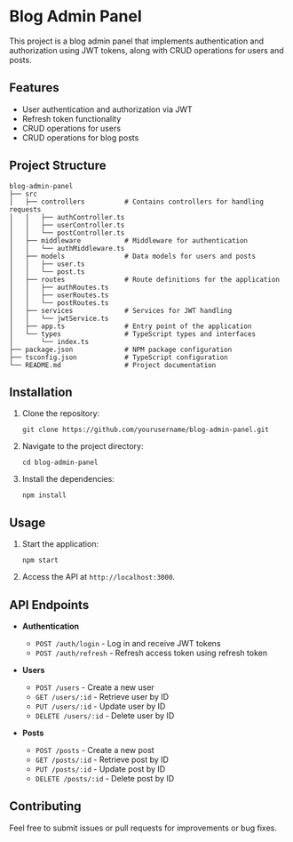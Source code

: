 # Blog Admin Panel

This project is a blog admin panel that implements authentication and authorization using JWT tokens, along with CRUD operations for users and posts.

## Features

- User authentication and authorization via JWT
- Refresh token functionality
- CRUD operations for users
- CRUD operations for blog posts

## Project Structure

```
blog-admin-panel
├── src
│   ├── controllers          # Contains controllers for handling requests
│   │   ├── authController.ts
│   │   ├── userController.ts
│   │   └── postController.ts
│   ├── middleware           # Middleware for authentication
│   │   └── authMiddleware.ts
│   ├── models               # Data models for users and posts
│   │   ├── user.ts
│   │   └── post.ts
│   ├── routes               # Route definitions for the application
│   │   ├── authRoutes.ts
│   │   ├── userRoutes.ts
│   │   └── postRoutes.ts
│   ├── services             # Services for JWT handling
│   │   └── jwtService.ts
│   ├── app.ts               # Entry point of the application
│   └── types                # TypeScript types and interfaces
│       └── index.ts
├── package.json             # NPM package configuration
├── tsconfig.json            # TypeScript configuration
└── README.md                # Project documentation
```

## Installation

1. Clone the repository:
   ```
   git clone https://github.com/yourusername/blog-admin-panel.git
   ```

2. Navigate to the project directory:
   ```
   cd blog-admin-panel
   ```

3. Install the dependencies:
   ```
   npm install
   ```

## Usage

1. Start the application:
   ```
   npm start
   ```

2. Access the API at `http://localhost:3000`.

## API Endpoints

- **Authentication**
  - `POST /auth/login` - Log in and receive JWT tokens
  - `POST /auth/refresh` - Refresh access token using refresh token

- **Users**
  - `POST /users` - Create a new user
  - `GET /users/:id` - Retrieve user by ID
  - `PUT /users/:id` - Update user by ID
  - `DELETE /users/:id` - Delete user by ID

- **Posts**
  - `POST /posts` - Create a new post
  - `GET /posts/:id` - Retrieve post by ID
  - `PUT /posts/:id` - Update post by ID
  - `DELETE /posts/:id` - Delete post by ID

## Contributing

Feel free to submit issues or pull requests for improvements or bug fixes.